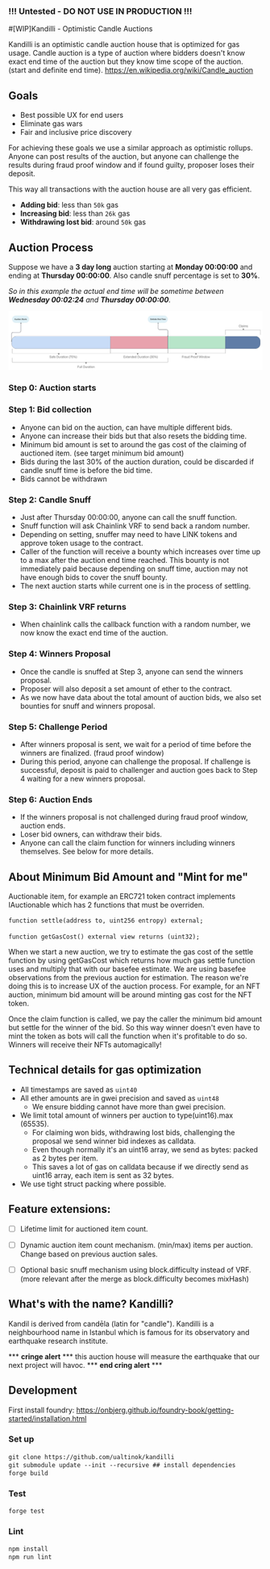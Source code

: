 ### !!! Untested - DO NOT USE IN PRODUCTION !!!

#[WIP]Kandilli - Optimistic Candle Auctions

Kandilli is an optimistic candle auction house that is optimized for gas usage. 
Candle auction is a type of auction where bidders doesn't know exact end time of 
the auction but they know time scope of the auction. (start and definite end time).
https://en.wikipedia.org/wiki/Candle_auction


## Goals

* Best possible UX for end users
* Eliminate gas wars
* Fair and inclusive price discovery


For achieving these goals we use a similar approach as optimistic rollups. Anyone can post results of the auction, but anyone can challenge the results during fraud proof window and if found guilty, proposer loses their deposit.

This way all transactions with the auction house are all very gas efficient.
- **Adding bid**: less than ```50k``` gas
- **Increasing bid**: less than ```26k``` gas
- **Withdrawing lost bid**: around ```50k``` gas

## Auction Process
Suppose we have a **3 day long** auction starting at **Monday 00:00:00** and ending at **Thursday 00:00:00**. Also candle snuff percentage is set to **30%**.

_So in this example the actual end time will be sometime between **Wednesday 00:02:24** and **Thursday 00:00:00**._

![](.IDEA_images/kandilli-auction-timeline.jpg)

### Step 0: Auction starts
### Step 1: Bid collection
- Anyone can bid on the auction, can have multiple different bids. 
- Anyone can increase their bids but that also resets the bidding time.
- Minimum bid amount is set to around the gas cost of the claiming of auctioned item. (see target minimum bid amount)
- Bids during the last 30% of the auction duration, could be discarded if candle snuff time is before the bid time.
- Bids cannot be withdrawn

### Step 2: Candle Snuff
- Just after Thursday 00:00:00, anyone can call the snuff function. 
- Snuff function will ask Chainlink VRF to send back a random number. 
- Depending on setting, snuffer may need to have LINK tokens and approve token usage to the contract. 
- Caller of the function will receive a bounty which increases over time up to a max after the auction end time reached. This bounty is not immediately paid because depending on snuff time, auction may not have enough bids to cover the snuff bounty.
- The next auction starts while current one is in the process of settling.

### Step 3: Chainlink VRF returns
- When chainlink calls the callback function with a random number, we now know the exact end time of the auction. 

### Step 4: Winners Proposal
- Once the candle is snuffed at Step 3, anyone can send the winners proposal.
- Proposer will also deposit a set amount of ether to the contract. 
- As we now have data about the total amount of auction bids, we also set bounties for snuff and winners proposal.

### Step 5: Challenge Period
- After winners proposal is sent, we wait for a period of time before the winners are finalized. (fraud proof window)
- During this period, anyone can challenge the proposal. If challenge is successful, deposit is paid to challenger and auction goes back to Step 4 waiting for a new winners proposal.

### Step 6: Auction Ends
- If the winners proposal is not challenged during fraud proof window, auction ends.
- Loser bid owners, can withdraw their bids.
- Anyone can call the claim function for winners including winners themselves. See below for more details.

## About Minimum Bid Amount and "Mint for me"

Auctionable item, for example an ERC721 token contract implements IAuctionable which has 2 functions that must be overriden.
```
function settle(address to, uint256 entropy) external;

function getGasCost() external view returns (uint32);
```
When we start a new auction, we try to estimate the gas cost of the settle function by using getGasCost which returns how much gas settle function uses and multiply that with our basefee estimate. We are using basefee observations from the previous auction for estimation. The reason we're doing this is to increase UX of the auction process. For example, for an NFT auction, minimum bid amount will be around minting gas cost for the NFT token. 

Once the claim function is called, we pay the caller the minimum bid amount but settle for the winner of the bid. 
So this way winner doesn't even have to mint the token as bots will call the function when it's profitable to do so. 
Winners will receive their NFTs automagically! 

## Technical details for gas optimization

* All timestamps are saved as `uint40`
* All ether amounts are in gwei precision and saved as `uint48`
  - We ensure bidding cannot have more than gwei precision.
* We limit total amount of winners per auction to type(uint16).max (65535). 
  - For claiming won bids, withdrawing lost bids, challenging the proposal we send winner bid indexes as calldata.
  - Even though normally it's an uint16 array, we send as bytes: packed as 2 bytes per item.
  - This saves a lot of gas on calldata because if we directly send as uint16 array, each item is sent as 32 bytes.
* We use tight struct packing where possible.

## Feature extensions:
- [ ] Lifetime limit for auctioned item count.
- [ ] Dynamic auction item count mechanism. (min/max) items per auction. Change based on previous auction sales.
- [ ] Optional basic snuff mechanism using block.difficulty instead of VRF. (more relevant after the merge as block.difficulty becomes mixHash)



## What's with the name? Kandilli?
Kandil is derived from candēla (latin for "candle"). Kandilli is a neighbourhood name in Istanbul which is famous for its observatory and earthquake research institute.

*** **cringe alert** *** this auction house will measure the earthquake that our next project will havoc. *** **end cring alert** ***


## Development

First install foundry: https://onbjerg.github.io/foundry-book/getting-started/installation.html 

### Set up
```
git clone https://github.com/ualtinok/kandilli
git submodule update --init --recursive ## install dependencies
forge build
```

### Test

```
forge test
```

### Lint
```
npm install 
npm run lint 
```
